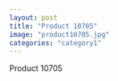 ```yaml
---
layout: post
title: "Product 10705"
image: "product10705.jpg"
categories: "category1"
---
```

Product 10705
